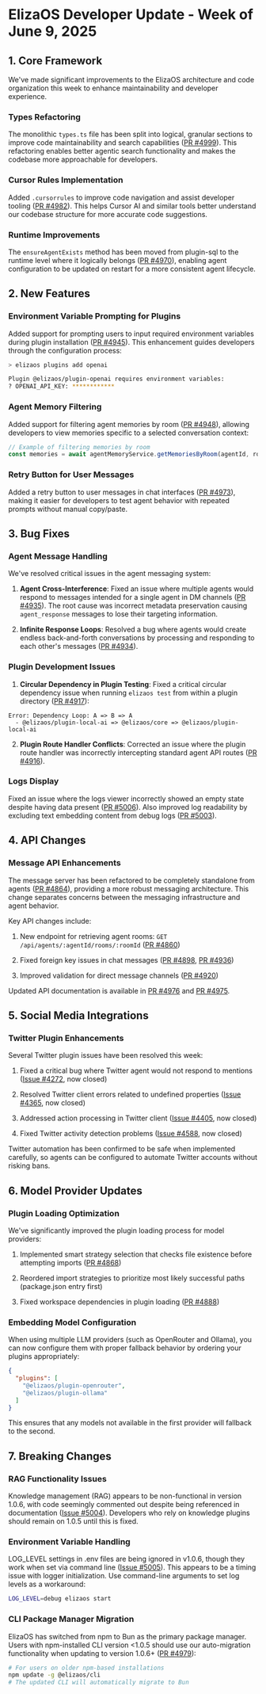 # ElizaOS Developer Update - Week of June 9, 2025

## 1. Core Framework

We've made significant improvements to the ElizaOS architecture and code organization this week to enhance maintainability and developer experience.

### Types Refactoring

The monolithic `types.ts` file has been split into logical, granular sections to improve code maintainability and search capabilities ([PR #4999](https://github.com/elizaos/eliza/pull/4999)). This refactoring enables better agentic search functionality and makes the codebase more approachable for developers.

### Cursor Rules Implementation

Added `.cursorrules` to improve code navigation and assist developer tooling ([PR #4982](https://github.com/elizaos/eliza/pull/4982)). This helps Cursor AI and similar tools better understand our codebase structure for more accurate code suggestions.

### Runtime Improvements

The `ensureAgentExists` method has been moved from plugin-sql to the runtime level where it logically belongs ([PR #4970](https://github.com/elizaos/eliza/pull/4970)), enabling agent configuration to be updated on restart for a more consistent agent lifecycle.

## 2. New Features

### Environment Variable Prompting for Plugins

Added support for prompting users to input required environment variables during plugin installation ([PR #4945](https://github.com/elizaos/eliza/pull/4945)). This enhancement guides developers through the configuration process:

```bash
> elizaos plugins add openai

Plugin @elizaos/plugin-openai requires environment variables:
? OPENAI_API_KEY: ************
```

### Agent Memory Filtering

Added support for filtering agent memories by room ([PR #4948](https://github.com/elizaos/eliza/pull/4948)), allowing developers to view memories specific to a selected conversation context:

```typescript
// Example of filtering memories by room
const memories = await agentMemoryService.getMemoriesByRoom(agentId, roomId);
```

### Retry Button for User Messages

Added a retry button to user messages in chat interfaces ([PR #4973](https://github.com/elizaos/eliza/pull/4973)), making it easier for developers to test agent behavior with repeated prompts without manual copy/paste.

## 3. Bug Fixes

### Agent Message Handling

We've resolved critical issues in the agent messaging system:

1. **Agent Cross-Interference**: Fixed an issue where multiple agents would respond to messages intended for a single agent in DM channels ([PR #4935](https://github.com/elizaos/eliza/pull/4935)). The root cause was incorrect metadata preservation causing `agent_response` messages to lose their targeting information.

2. **Infinite Response Loops**: Resolved a bug where agents would create endless back-and-forth conversations by processing and responding to each other's messages ([PR #4934](https://github.com/elizaos/eliza/pull/4934)).

### Plugin Development Issues

1. **Circular Dependency in Plugin Testing**: Fixed a critical circular dependency issue when running `elizaos test` from within a plugin directory ([PR #4917](https://github.com/elizaos/eliza/pull/4917)):

```
Error: Dependency Loop: A => B => A
  - @elizaos/plugin-local-ai => @elizaos/core => @elizaos/plugin-local-ai
```

2. **Plugin Route Handler Conflicts**: Corrected an issue where the plugin route handler was incorrectly intercepting standard agent API routes ([PR #4916](https://github.com/elizaos/eliza/pull/4916)).

### Logs Display

Fixed an issue where the logs viewer incorrectly showed an empty state despite having data present ([PR #5006](https://github.com/elizaos/eliza/pull/5006)). Also improved log readability by excluding text embedding content from debug logs ([PR #5003](https://github.com/elizaos/eliza/pull/5003)).

## 4. API Changes

### Message API Enhancements

The message server has been refactored to be completely standalone from agents ([PR #4864](https://github.com/elizaos/eliza/pull/4864)), providing a more robust messaging architecture. This change separates concerns between the messaging infrastructure and agent behavior.

Key API changes include:

1. New endpoint for retrieving agent rooms: `GET /api/agents/:agentId/rooms/:roomId` ([PR #4860](https://github.com/elizaos/eliza/pull/4860))

2. Fixed foreign key issues in chat messages ([PR #4898](https://github.com/elizaos/eliza/pull/4898), [PR #4936](https://github.com/elizaos/eliza/pull/4936))

3. Improved validation for direct message channels ([PR #4920](https://github.com/elizaos/eliza/pull/4920))

Updated API documentation is available in [PR #4976](https://github.com/elizaos/eliza/pull/4976) and [PR #4975](https://github.com/elizaos/eliza/pull/4975).

## 5. Social Media Integrations

### Twitter Plugin Enhancements

Several Twitter plugin issues have been resolved this week:

1. Fixed a critical bug where Twitter agent would not respond to mentions ([Issue #4272](https://github.com/elizaos/eliza/issues/4272), now closed)

2. Resolved Twitter client errors related to undefined properties ([Issue #4365](https://github.com/elizaos/eliza/issues/4365), now closed)

3. Addressed action processing in Twitter client ([Issue #4405](https://github.com/elizaos/eliza/issues/4405), now closed)

4. Fixed Twitter activity detection problems ([Issue #4588](https://github.com/elizaos/eliza/issues/4588), now closed)

Twitter automation has been confirmed to be safe when implemented carefully, so agents can be configured to automate Twitter accounts without risking bans.

## 6. Model Provider Updates

### Plugin Loading Optimization

We've significantly improved the plugin loading process for model providers:

1. Implemented smart strategy selection that checks file existence before attempting imports ([PR #4868](https://github.com/elizaos/eliza/pull/4868))

2. Reordered import strategies to prioritize most likely successful paths (package.json entry first)

3. Fixed workspace dependencies in plugin loading ([PR #4888](https://github.com/elizaos/eliza/pull/4888))

### Embedding Model Configuration

When using multiple LLM providers (such as OpenRouter and Ollama), you can now configure them with proper fallback behavior by ordering your plugins appropriately:

```json
{
  "plugins": [
    "@elizaos/plugin-openrouter",
    "@elizaos/plugin-ollama"
  ]
}
```

This ensures that any models not available in the first provider will fallback to the second.

## 7. Breaking Changes

### RAG Functionality Issues

Knowledge management (RAG) appears to be non-functional in version 1.0.6, with code seemingly commented out despite being referenced in documentation ([Issue #5004](https://github.com/elizaos/eliza/issues/5004)). Developers who rely on knowledge plugins should remain on 1.0.5 until this is fixed.

### Environment Variable Handling

LOG_LEVEL settings in .env files are being ignored in v1.0.6, though they work when set via command line ([Issue #5005](https://github.com/elizaos/eliza/issues/5005)). This appears to be a timing issue with logger initialization. Use command-line arguments to set log levels as a workaround:

```bash
LOG_LEVEL=debug elizaos start
```

### CLI Package Manager Migration

ElizaOS has switched from npm to Bun as the primary package manager. Users with npm-installed CLI version <1.0.5 should use our auto-migration functionality when updating to version 1.0.6+ ([PR #4979](https://github.com/elizaos/eliza/pull/4979)):

```bash
# For users on older npm-based installations
npm update -g @elizaos/cli
# The updated CLI will automatically migrate to Bun
```